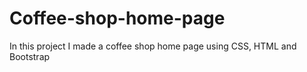 # Coffee-shop-home-page
In this project I made a coffee shop home page using CSS, HTML and Bootstrap
